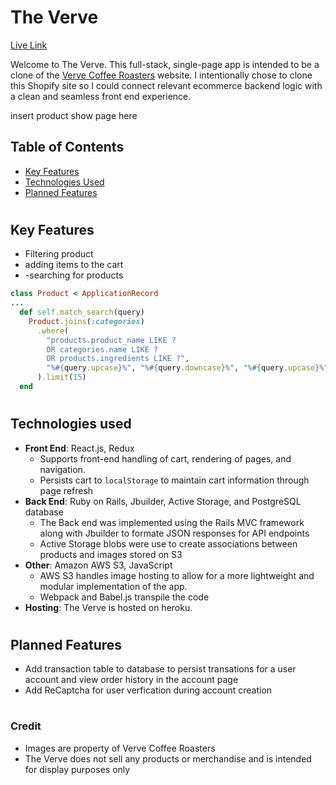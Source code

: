 # The Verve

<a href="https://the-verve.herokuapp.com/#/">Live Link</a>

Welcome to The Verve. This full-stack, single-page app is intended to be a clone of the <a href="https://www.vervecoffee.com/" target="_blank" rel="noopener noreferrer">Verve Coffee Roasters</a> website. I intentionally chose to clone this Shopify site so I could connect relevant ecommerce backend logic with a clean and seamless front end experience. 

insert product show page here

<h2 id="table-of-contents">Table of Contents</h2>

- [Key Features](#features)
- [Technologies Used](#technologies-used)
- [Planned Features](#future-plans)

#
<h2 id="features">Key Features</h2>

- Filtering product
- adding items to the cart
- -searching for products
```Ruby
class Product < ApplicationRecord
...
  def self.match_search(query)
    Product.joins(:categories)
      .where(
        "products.product_name LIKE ? 
        OR categories.name LIKE ? 
        OR products.ingredients LIKE ?", 
        "%#{query.upcase}%", "%#{query.downcase}%", "%#{query.upcase}%"
      ).limit(15)
  end
```

#
<h2 id="technologies-used">Technologies used</h2>

- __Front End__: React.js, Redux
  - Supports front-end handling of cart, rendering of pages, and navigation.
  - Persists cart to `localStorage` to maintain cart information through page refresh
- __Back End__: Ruby on Rails, Jbuilder, Active Storage, and PostgreSQL database
  - The Back end was implemented using the Rails MVC framework along with Jbuilder to formate JSON responses for API endpoints
  - Active Storage blobs were use to create associations between products and images stored on S3
- __Other__: Amazon AWS S3, JavaScript
  - AWS S3 handles image hosting to allow for a more lightweight and modular implementation of the app.
  - Webpack and Babel.js transpile the code
- __Hosting__: The Verve is hosted on heroku.

#
<h2 id="future-plans">Planned Features</h2>

- Add transaction table to database to persist transations for a user account and view order history in the account page
- Add ReCaptcha for user verfication during account creation

#
### Credit
- Images are property of Verve Coffee Roasters
- The Verve does not sell any products or merchandise and is intended for display purposes only
